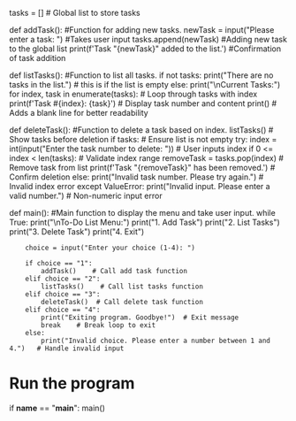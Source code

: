 tasks = []  # Global list to store tasks

def addTask():
    #Function for adding new tasks.
    newTask = input("Please enter a task: ") #Takes user input
    tasks.append(newTask) #Adding new task to the global list
    print(f'Task "{newTask}" added to the list.') #Confirmation of task addition

def listTasks():
    #Function to list all tasks.
    if not tasks:
        print("There are no tasks in the list.") # this is if the list is empty
    else:
        print("\nCurrent Tasks:")
        for index, task in enumerate(tasks):  # Loop through tasks with index
            print(f'Task #{index}: {task}')  # Display task number and content
        print()  # Adds a blank line for better readability

def deleteTask():
    #Function to delete a task based on index.
    listTasks()  # Show tasks before deletion
    if tasks:   # Ensure list is not empty
        try:
            index = int(input("Enter the task number to delete: "))  # User inputs index
            if 0 <= index < len(tasks):  # Validate index range
                removeTask = tasks.pop(index)  # Remove task from list
                print(f'Task "{removeTask}" has been removed.')   # Confirm deletion
            else:
                print("Invalid task number. Please try again.")  # Invalid index error
        except ValueError:
            print("Invalid input. Please enter a valid number.")   # Non-numeric input error

def main():
    #Main function to display the menu and take user input.
    while True:
        print("\nTo-Do List Menu:")
        print("1. Add Task")
        print("2. List Tasks")
        print("3. Delete Task")
        print("4. Exit")

        choice = input("Enter your choice (1-4): ")

        if choice == "1":
            addTask()    # Call add task function
        elif choice == "2":
            listTasks()    # Call list tasks function
        elif choice == "3":
            deleteTask()  # Call delete task function
        elif choice == "4":
            print("Exiting program. Goodbye!")  # Exit message
            break    # Break loop to exit
        else:
            print("Invalid choice. Please enter a number between 1 and 4.")   # Handle invalid input

# Run the program
if __name__ == "__main__":
     main()
